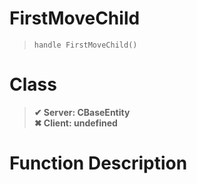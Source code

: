 # FirstMoveChild
> `handle FirstMoveChild()`
# Class
> __✔ Server: CBaseEntity__  
> __✖ Client: undefined__  
# Function Description

